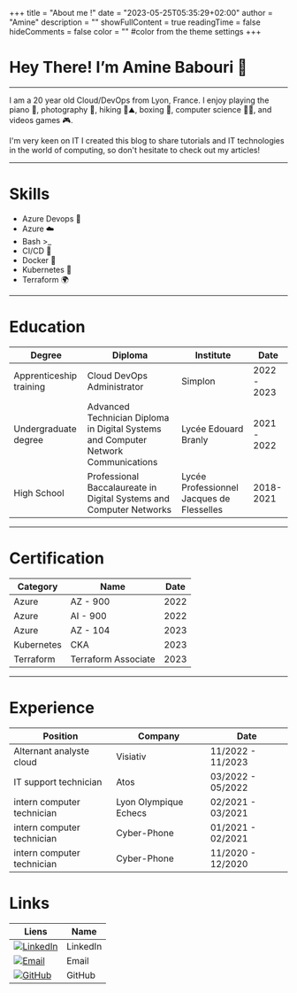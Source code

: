 +++
title = "About me !"
date = "2023-05-25T05:35:29+02:00"
author = "Amine"
description = ""
showFullContent = true
readingTime = false
hideComments = false
color = "" #color from the theme settings
+++

# Hey There! I’m Amine Babouri 👋
---
I am a 20 year old Cloud/DevOps from Lyon, France. I enjoy playing the piano 🎹, photography 📸, hiking 🥾⛰️, boxing 🥊, computer science 👨‍💻, and videos games 🎮. 

I'm very keen on IT I created this blog to share tutorials and IT technologies in the world of computing, so don't hesitate to check out my articles!

---
# Skills

- Azure Devops 🔄
- Azure ☁️
- Bash >_
- CI/CD 🚀
- Docker  🐳
- Kubernetes 🚢
- Terraform 🌍

---

# Education



| Degree | Diploma | Institute | Date | 
|-------------------------|-----------------------|----------------------------------------------------|------------|
| Apprenticeship training | Cloud DevOps Administrator | Simplon | 2022 - 2023  | 
| Undergraduate degree | Advanced Technician Diploma in Digital Systems and Computer Network Communications           | Lycée Edouard Branly | 2021 - 2022 |
| High School | Professional Baccalaureate in Digital Systems and Computer Networks| Lycée Professionnel Jacques de Flesselles | 2018-2021 |       

---

# Certification

| Category | Name | Date |
|-----|------|--------|
| Azure | AZ - 900 | 2022
| Azure | AI - 900 | 2022
| Azure | AZ - 104 | 2023
| Kubernetes |CKA | 2023
| Terraform | Terraform Associate | 2023

---

# Experience

| Position | Company                 | Date           |
|----------|-------------------------|----------------|
| Alternant analyste cloud | Visiativ | 11/2022 - 11/2023 |
| IT support technician | Atos | 03/2022 - 05/2022 |
| intern computer technician | Lyon Olympique Echecs | 02/2021 - 03/2021 |
| intern computer technician | Cyber-Phone | 01/2021 - 02/2021 |
| intern computer technician | Cyber-Phone | 11/2020 - 12/2020 |

# Links
| Liens | Name |
| ----- | ---- |
| [![LinkedIn](/images/linkedin.png)](https://www.linkedin.com/in/amine-babouri/) | LinkedIn |
| [![Email](/images/email.png)](mailto:amine.babouri@protonmail.com) | Email |
| [![GitHub](/images/github.png)](https://github.com/GitManAmine?tab=repositories) | GitHub |


